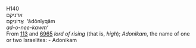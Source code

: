 <body>
  <p>H140<br>  אדניקם  <br> אֲדוֹנִיקָם  ‎  ‘ădônı̂yqâm  <br><i>ad-o-nee-kawm‘ </i><br>From <a href="h0113.htm">113</a> and <a href="h6965.htm">6965</a>  <i>lord</i> <i>of</i> <i>rising</i> (that is, <i>high</i>); <i>Adonikam</i>, the name of one or two Israelites: - Adonikam<br></p>
 </body>